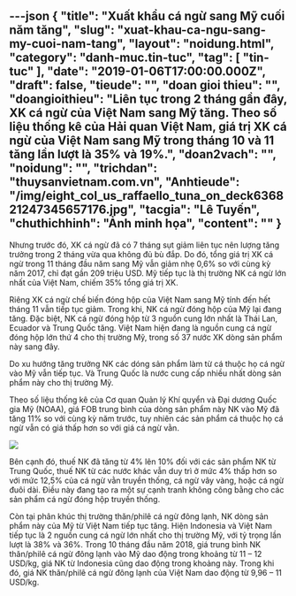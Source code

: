 ---json
{
    "title": "Xuất khẩu cá ngừ sang Mỹ cuối năm tăng",
    "slug": "xuat-khau-ca-ngu-sang-my-cuoi-nam-tang",
    "layout": "noidung.html",
    "category": "danh-muc.tin-tuc",
    "tag": [
        "tin-tuc"
    ],
    "date": "2019-01-06T17:00:00.000Z",
    "draft": false,
    "tieude": "",
    "doan gioi thieu": "",
    "doangioithieu": "Liên tục trong 2 tháng gần đây, XK cá ngừ của Việt Nam sang Mỹ tăng. Theo số liệu thống kê của Hải quan Việt Nam, giá trị XK cá ngừ của Việt Nam sang Mỹ trong tháng 10 và 11 tăng lần lượt là 35% và 19%.",
    "doan2vach": "",
    "noidung": "",
    "trichdan": "thuysanvietnam.com.vn",
    "Anhtieude": "/img/eight_col_us_raffaello_tuna_on_deck636821247345657176.jpg",
    "tacgia": "Lê Tuyến",
    "chuthichhinh": "Ảnh minh họa",
    "__content__": ""
}
---
<p>Nhưng trước đ&oacute;, XK c&aacute; ngừ đ&atilde; c&oacute; 7 th&aacute;ng sụt giảm li&ecirc;n tục n&ecirc;n lượng tăng trưởng trong 2 th&aacute;ng vừa qua kh&ocirc;ng đủ b&ugrave; đắp. Do đ&oacute;, tổng gi&aacute; trị XK c&aacute; ngừ trong 11 th&aacute;ng đầu năm sang Mỹ vẫn giảm nhẹ 0,6% so với c&ugrave;ng kỳ năm 2017, chỉ đạt gần 209 triệu USD. Mỹ tiếp tục l&agrave; thị trường NK c&aacute; ngừ lớn nhất của Việt Nam, chiếm 35% tổng gi&aacute; trị XK.</p>

<p>Ri&ecirc;ng XK c&aacute; ngừ chế biến đ&oacute;ng hộp của Việt Nam sang Mỹ t&iacute;nh đến hết th&aacute;ng 11 vẫn tiếp tục giảm. Trong khi, NK c&aacute; ngừ đ&oacute;ng hộp của Mỹ lại đang tăng. Đặc biệt, NK c&aacute; ngừ đ&oacute;ng hộp từ 3 nguồn cung lớn nhất l&agrave; Th&aacute;i Lan, Ecuador v&agrave; Trung Quốc tăng. Việt Nam hiện đang l&agrave; nguồn cung c&aacute; ngừ đ&oacute;ng hộp lớn thứ 4 cho thị trường Mỹ, trong số 37 nước XK d&ograve;ng sản phẩm n&agrave;y sang đ&acirc;y.</p>

<p>Do xu hướng tăng trưởng NK c&aacute;c d&oacute;ng sản phẩm l&agrave;m từ c&aacute; thuộc họ c&aacute; ngừ v&agrave;o Mỹ vẫn tiếp tục. V&agrave; Trung Quốc l&agrave; nước cung cấp nhiều nhất d&ograve;ng sản phẩm n&agrave;y cho thị trường Mỹ.</p>

<p>Theo số liệu thống k&ecirc; của Cơ quan Quản l&yacute; Kh&iacute; quyển v&agrave; Đại dương Quốc gia Mỹ (NOAA), gi&aacute; FOB trung b&igrave;nh của d&ograve;ng sản phẩm n&agrave;y NK v&agrave;o Mỹ đ&atilde; tăng 11% so với c&ugrave;ng kỳ năm trước, tuy nhi&ecirc;n c&aacute;c sản phẩm c&aacute; thuộc họ c&aacute; ngừ vẫn c&oacute; gi&aacute; thấp hơn so với gi&aacute; c&aacute; ngừ vằn.</p>

<p><img src="http://vasep.com.vn/Uploads/image/Nguyen-Van-Ha/image/Untitled(4).jpg" /></p>

<p>B&ecirc;n cạnh đ&oacute;, thuế NK đ&atilde; tăng từ&nbsp;4% l&ecirc;n 10% đối với c&aacute;c sản phẩm NK từ Trung Quốc, thuế NK từ c&aacute;c nước kh&aacute;c vẫn duy tr&igrave; ở mức 4% thấp hơn so với mức 12,5% của c&aacute; ngừ vằn truyền thống, c&aacute; ngừ v&acirc;y v&agrave;ng, hoặc c&aacute; ngừ đu&ocirc;i d&agrave;i. Điều n&agrave;y đang tạo ra một sự cạnh tranh kh&ocirc;ng c&ocirc;ng bằng cho c&aacute;c sản phẩm c&aacute; ngừ đ&oacute;ng hộp truyền thống.</p>

<p>C&ograve;n tại ph&acirc;n kh&uacute;c thị trường thăn/phil&ecirc; c&aacute; ngừ đ&ocirc;ng lạnh, NK d&ograve;ng sản phẩm n&agrave;y của Mỹ từ Việt Nam tiếp tục tăng. Hiện Indonesia v&agrave; Việt Nam tiếp tục l&agrave; 2 nguồn cung c&aacute; ngừ lớn nhất cho thị trường Mỹ, với tỷ trọng lần lượt l&agrave; 38% v&agrave; 36%. Trong 10 th&aacute;ng đầu năm 2018, gi&aacute; trung b&igrave;nh NK thăn/phil&ecirc; c&aacute; ngừ đ&ocirc;ng lạnh v&agrave;o Mỹ dao động trong khoảng từ 11 &ndash; 12 USD/kg, gi&aacute; NK từ Indonesia cũng dao động trong khoảng n&agrave;y. Trong khi đ&oacute;, gi&aacute; NK thăn/phil&ecirc; c&aacute; ngừ đ&ocirc;ng lạnh của Việt Nam dao động từ 9,96 &ndash; 11 USD/kg.</p>
